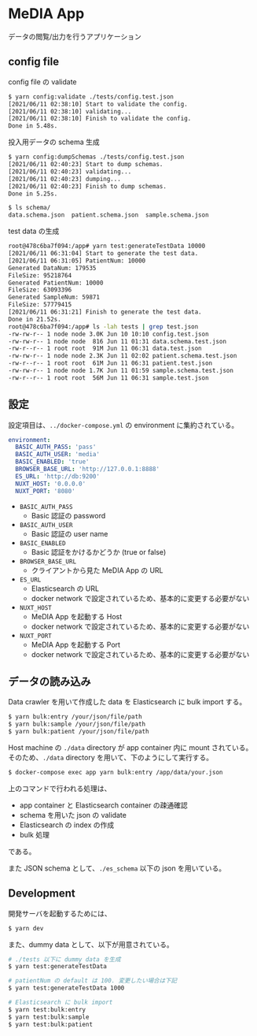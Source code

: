 # MeDIA App

データの閲覧/出力を行うアプリケーション

## config file

config file の validate

```bash
$ yarn config:validate ./tests/config.test.json
[2021/06/11 02:38:10] Start to validate the config.
[2021/06/11 02:38:10] validating...
[2021/06/11 02:38:10] Finish to validate the config.
Done in 5.48s.
```

投入用データの schema 生成

```bash
$ yarn config:dumpSchemas ./tests/config.test.json
[2021/06/11 02:40:23] Start to dump schemas.
[2021/06/11 02:40:23] validating...
[2021/06/11 02:40:23] dumping...
[2021/06/11 02:40:23] Finish to dump schemas.
Done in 5.25s.

$ ls schema/
data.schema.json  patient.schema.json  sample.schema.json
```

test data の生成

```bash
root@478c6ba7f094:/app# yarn test:generateTestData 10000
[2021/06/11 06:31:04] Start to generate the test data.
[2021/06/11 06:31:05] PatientNum: 10000
Generated DataNum: 179535
FileSize: 95218764
Generated PatientNum: 10000
FileSize: 63093396
Generated SampleNum: 59871
FileSize: 57779415
[2021/06/11 06:31:21] Finish to generate the test data.
Done in 21.52s.
root@478c6ba7f094:/app# ls -lah tests | grep test.json
-rw-rw-r-- 1 node node 3.0K Jun 10 10:10 config.test.json
-rw-rw-r-- 1 node node  816 Jun 11 01:31 data.schema.test.json
-rw-r--r-- 1 root root  91M Jun 11 06:31 data.test.json
-rw-rw-r-- 1 node node 2.3K Jun 11 02:02 patient.schema.test.json
-rw-r--r-- 1 root root  61M Jun 11 06:31 patient.test.json
-rw-rw-r-- 1 node node 1.7K Jun 11 01:59 sample.schema.test.json
-rw-r--r-- 1 root root  56M Jun 11 06:31 sample.test.json
```

## 設定

設定項目は、`../docker-compose.yml` の environment に集約されている。

```yaml
environment:
  BASIC_AUTH_PASS: 'pass'
  BASIC_AUTH_USER: 'media'
  BASIC_ENABLED: 'true'
  BROWSER_BASE_URL: 'http://127.0.0.1:8888'
  ES_URL: 'http://db:9200'
  NUXT_HOST: '0.0.0.0'
  NUXT_PORT: '8080'
```

- `BASIC_AUTH_PASS`
  - Basic 認証の password
- `BASIC_AUTH_USER`
  - Basic 認証の user name
- `BASIC_ENABLED`
  - Basic 認証をかけるかどうか (true or false)
- `BROWSER_BASE_URL`
  - クライアントから見た MeDIA App の URL
- `ES_URL`
  - Elasticsearch の URL
  - docker network で設定されているため、基本的に変更する必要がない
- `NUXT_HOST`
  - MeDIA App を起動する Host
  - docker network で設定されているため、基本的に変更する必要がない
- `NUXT_PORT`
  - MeDIA App を起動する Port
  - docker network で設定されているため、基本的に変更する必要がない

## データの読み込み

Data crawler を用いて作成した data を Elasticsearch に bulk import する。

```bash
$ yarn bulk:entry /your/json/file/path
$ yarn bulk:sample /your/json/file/path
$ yarn bulk:patient /your/json/file/path
```

Host machine の `./data` directory が app container 内に mount されている。
そのため、`./data` directory を用いて、下のようにして実行する。

```bash
$ docker-compose exec app yarn bulk:entry /app/data/your.json
```

上のコマンドで行われる処理は、

- app container と Elasticsearch container の疎通確認
- schema を用いた json の validate
- Elasticsearch の index の作成
- bulk 処理

である。

また JSON schema として、`./es_schema` 以下の json を用いている。

## Development

開発サーバを起動するためには、

```bash
$ yarn dev
```

また、dummy data として、以下が用意されている。

```bash
# ./tests 以下に dummy data を生成
$ yarn test:generateTestData

# patientNum の default は 100. 変更したい場合は下記
$ yarn test:generateTestData 1000

# Elasticsearch に bulk import
$ yarn test:bulk:entry
$ yarn test:bulk:sample
$ yarn test:bulk:patient
```
